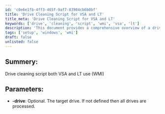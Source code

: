 ```yaml
---
id: 'c0e6e1fb-4ff3-465f-9af7-83984cb6b0bf'
title: 'Drive Cleaning Script for VSA and LT'
title_meta: 'Drive Cleaning Script for VSA and LT'
keywords: ['drive', 'cleaning', 'script', 'wmi', 'vsa', 'lt']
description: 'This document provides a comprehensive overview of a drive cleaning script that can be utilized in both VSA and LT environments using WMI. It includes parameters for targeting specific drives or processing all drives by default.'
tags: ['setup', 'windows', 'wmi']
draft: false
unlisted: false
---
```

## Summery:

Drive cleaning script both VSA and LT use (WMI)  

## Parameters:

- **-drive**: Optional. The target drive. If not defined then all drives are processed.











